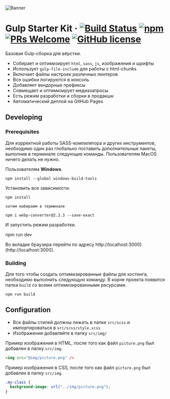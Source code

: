 ![Banner](./banner.png)

# Gulp Starter Kit &middot; [![Build Status](https://img.shields.io/travis/npm/npm/latest.svg?style=flat-square)](https://travis-ci.org/npm/npm) [![npm](https://img.shields.io/npm/v/npm.svg?style=flat-square)](https://www.npmjs.com/package/npm) [![PRs Welcome](https://img.shields.io/badge/PRs-welcome-brightgreen.svg?style=flat-square)](http://makeapullrequest.com) [![GitHub license](https://img.shields.io/badge/license-MIT-blue.svg?style=flat-square)](https://github.com/your/your-project/blob/master/LICENSE)

Базовая Gulp-сборка для вёрстки.

- Собирает и оптимизирует `html`, `sass`, `js`, изображения и шрифты
- Использует `gulp-file-include` для работы с html-chunks
- Включает файлы настроек различных линтеров
- Все ошибки логируются в консоль
- Добавляет вендорные префиксы
- Совмещает и оптимизирует медиазапросы
- Есть режим разработки и сборки в продакшн
- Автоматический деплой на GitHub Pages

## Developing

### Prerequisites

Для корректной работы SASS-компилятора и других инструментов, необходимо один
раз глобально поставить дополнительные пакеты, выполнив в терминале следующие
команды. Пользователям MacOS ничего делать не нужно.

Пользователям **Windows**.

```shell
npm install --global windows-build-tools
```

Установить все зависимости.

```shell
npm install

затем набираем в терминале

npm i webp-converter@2.2.3 --save-exact
```

И запустить режим разработки.

<!-- ```shell -->

npm run dev

<!-- ``` -->

Во вкладке браузера перейти по адресу
http://localhost:3000](http://localhost:3000).

### Building

Для того чтобы создать оптимизированные файлы для хостинга, необходимо выполнить
следующую команду. В корне проекта появится папка `build` со всеми
оптимизированными ресурсами.

```shell
npm run build
```

## Configuration

- Все файлы стилей должны лежать в папке `src/scss` и импортироваться в
  `src/scss/style.scss`
- Изображения добавляйте в папку `src/img/`

Пример изображения в HTML, после того как файл `picture.png` был добавлен в
папку `src/img`.

```html
<img src="@img/picture.png" />
```

Пример изображения в CSS, после того как файл `picture.png` был добавлен в папку
`src/img`.

```css
.my-class {
  background-image: url("../img/picture.png");
}
```
